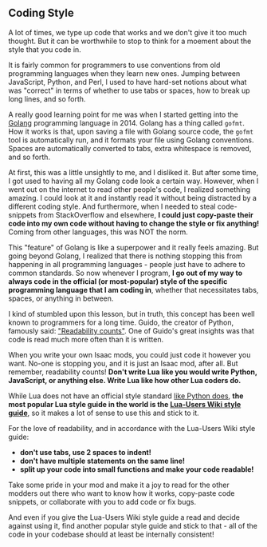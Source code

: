 ## Coding Style

A lot of times, we type up code that works and we don't give it too much thought. But it can be worthwhile to stop to think for a moement about the style that you code in.

It is fairly common for programmers to use conventions from old programming languages when they learn new ones. Jumping between JavaScript, Python, and Perl, I used to have hard-set notions about what was "correct" in terms of whether to use tabs or spaces, how to break up long lines, and so forth.

A really good learning point for me was when I started getting into the [Golang](https://golang.org) programming language in 2014. Golang has a thing called `gofmt`. How it works is that, upon saving a file with Golang source code, the `gofmt` tool is automatically run, and it formats your file using Golang conventions. Spaces are automatically converted to tabs, extra whitespace is removed, and so forth.

At first, this was a little unsightly to me, and I disliked it. But after some time, I got used to having all my Golang code look a certain way. However, when I went out on the internet to read other people's code, I realized something amazing. I could look at it and instantly read it without being distracted by a different coding style. And furthermore, when I needed to steal code-snippets from StackOverflow and elsewhere, **I could just copy-paste their code into my own code without having to change the style or fix anything!** Coming from other languages, this was NOT the norm.

This "feature" of Golang is like a superpower and it really feels amazing. But going beyond Golang, I realized that there is nothing stopping this from happening in all programming languages - people just have to adhere to common standards. So now whenever I program, **I go out of my way to always code in the official (or most-popular) style of the specific programming language that I am coding in**, whether that necessitates tabs, spaces, or anything in between.

I kind of stumbled upon this lesson, but in truth, this concept has been well known to programmers for a long time. Guido, the creator of Python, famously said: ["Readability counts"](https://www.python.org/dev/peps/pep-0008/). One of Guido's great insights was that code is read much more often than it is written.

When you write your own Isaac mods, you could just code it however you want. No-one is stopping you, and it is just an Isaac mod, after all. But remember, readability counts! **Don't write Lua like you would write Python, JavaScript, or anything else. Write Lua like how other Lua coders do.**

While Lua does not have an official style standard [like Python does](https://www.python.org/dev/peps/pep-0008/), **the most popular Lua style guide in the world is the [Lua-Users Wiki style guide](http://lua-users.org/wiki/LuaStyleGuide)**, so it makes a lot of sense to use this and stick to it.

For the love of readability, and in accordance with the Lua-Users Wiki style guide:
  * **don't use tabs, use 2 spaces to indent!**
  * **don't have multiple statements on the same line!**
  * **split up your code into small functions and make your code readable!**

Take some pride in your mod and make it a joy to read for the other modders out there who want to know how it works, copy-paste code snippets, or collaborate with you to add code or fix bugs.

And even if you give the Lua-Users Wiki style guide a read and decide against using it, find another popular style guide and stick to that - all of the code in your codebase should at least be internally consistent!
